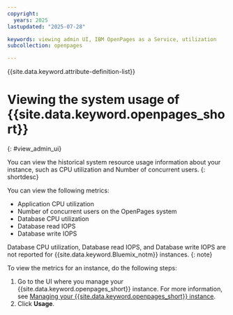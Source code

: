 ```yaml
---
copyright:
  years: 2025
lastupdated: "2025-07-28"

keywords: viewing admin UI, IBM OpenPages as a Service, utilization
subcollection: openpages

---
```

{{site.data.keyword.attribute-definition-list}}

# Viewing the system usage of {{site.data.keyword.openpages_short}}
{: #view_admin_ui}

You can view the historical system resource usage information about your instance, such as CPU utilization and Number of concurrent users.
{: shortdesc}

You can view the following metrics:

- Application CPU utilization
- Number of concurrent users on the OpenPages system
- Database CPU utilization
- Database read IOPS
- Database write IOPS

Database CPU utilization, Database read IOPS, and Database write IOPS are not reported for {{site.data.keyword.Bluemix_notm}} instances. {: note}

To view the metrics for an instance, do the following steps:

1. Go to the UI where you manage your {{site.data.keyword.openpages_short}} instance. For more information, see [Managing your {{site.data.keyword.openpages_short}} instance](/docs/openpages?topic=openpages-manage_op_instance).
2. Click **Usage**.

